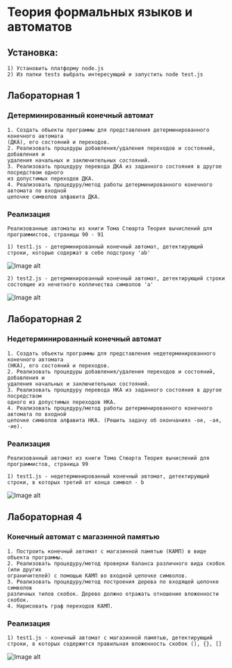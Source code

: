 # Теория формальных языков и автоматов

## Установка:
```
1) Установить платформу node.js
2) Из папки tests выбрать интересующий и запустить node test.js
```

## Лабораторная 1
### Детерминированный конечный автомат
```
1. Создать объекты программы для представления детерминированного конечного автомата
(ДКА), его состояний и переходов.
2. Реализовать процедуры добавления/удаления переходов и состояний, добавления и
удаления начальных и заключительных состояний.
3. Реализовать процедуру перевода ДКА из заданного состояния в другое посредством одного
из допустимых переходов ДКА.
4. Реализовать процедуру/метод работы детерминированного конечного автомата по входной
цепочке символов алфавита ДКА.
```
### Реализация
```
Реализованные автоматы из книги Тома Стюарта Теория вычислений для программистов, страницы 90 - 91 
```
```
1) test1.js - детерминированный конечный автомат, детектирующий строки, которые содержат в себе подстроку 'ab'
```
![Image alt](https://github.com/Pavel2207/finite_state_machines/blob/main/lab1/source/test1.png)

```
2) test2.js - детерминированный конечный автомат, детектирующий строки состоящие из нечетного колличества символов 'a'
```
![Image alt](https://github.com/Pavel2207/finite_state_machines/blob/main/lab1/source/test2.png)

## Лабораторная 2
### Недетерминированный конечный автомат
```
1. Создать объекты программы для представления недетерминированного конечного автомата
(НКА), его состояний и переходов.
2. Реализовать процедуры добавления/удаления переходов и состояний, добавления и
удаления начальных и заключительных состояний.
3. Реализовать процедуру перевода НКА из заданного состояния в другое посредством
одного из допустимых переходов НКА.
4. Реализовать процедуру/метод работы детерминированного конечного автомата по входной
цепочке символов алфавита НКА. (Решить задачу об окончаниях -ое, -ая, -ие).
```
### Реализация
```
Реализованный автомат из книги Тома Стюарта Теория вычислений для программистов, страница 99
```
```
1) test1.js - недетерминированный конечный автомат, детектирующий строки, в которых третий от конца символ - b
```
![Image alt](https://github.com/Pavel2207/finite_state_machines/blob/main/lab2/source/test1.png)

## Лабораторная 4
### Конечный автомат с магазинной памятью
```
1. Построить конечный автомат с магазинной памятью (КАМП) в виде объекта программы.
2. Реализовать процедуру/метод проверки баланса различного вида скобок (или других
ограничителей) с помощью КАМП во входной цепочке символов.
3. Реализовать процедуру/метод построения дерева по входящей цепочке символов
различных типов скобок. Дерево должно отражать отношение вложенности скобок.
4. Нарисовать граф переходов КАМП.
```
### Реализация

```
1) test1.js - конечный автомат c магазинной памятью, детектирующий строки, в которых содержится правильная вложенность скобок (), {}, []
```
![Image alt](https://github.com/Pavel2207/finite_state_machines/blob/main/lab4/source/test1.png)

